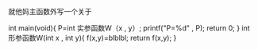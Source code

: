 
就他妈主函数外写一个关于

int main(void){
P=int 实参函数W（x , y）;
printf("P=%d" , P);
return 0;
}
int 形参函数W(int x , int y){
f(x,y)=blblbl;
return f(x,y);
}
<!--stackedit_data:
eyJoaXN0b3J5IjpbLTEzNjEyNDIzMjddfQ==
-->